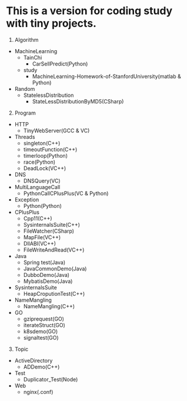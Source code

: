 # This is a version for coding study with tiny projects.
1. Algorithm
- MachineLearning
	- TainChi
		- CarSellPredict(Python)
	- study
		- MachineLearning-Homework-of-StanfordUniversity(matlab & Python)
- Random
    - StatelessDistribution
        - StateLessDistributionByMD5(CSharp)
        
2. Program
- HTTP
	- TinyWebServer(GCC & VC)
- Threads
	- singleton(C++)
    - timeoutFunction(C++)
    - timerloop(Python)
	- race(Python)
    - DeadLock(VC++)
- DNS
	- DNSQuery(VC)
- MultiLanguageCall
	- PythonCallCPlusPlus(VC & Python)
- Exception
	- Python(Python)    
- CPlusPlus
	- Cpp11(C++)
    - SysinternalsSuite(C++)
    - FileWatcher(CSharp)   
    - MapFile(VC++)    
    - DllABI(VC++)
    - FileWriteAndRead(VC++) 
- Java
	- Spring test(Java)
	- JavaCommonDemo(Java)
	- DubboDemo(Java)
	- MybatisDemo(Java)
- SysinternalsSuite
    - HeapCroputionTest(C++)
- NameMangling
    - NameMangling(C++)    
- GO
    - gziprequest(GO)
    - iterateStruct(GO)
    - k8sdemo(GO)
    - signaltest(GO)
	
3. Topic
- ActiveDirectory
	- ADDemo(C++)
- Test
    - Duplicator_Test(Node)
- Web
    - nginx(.conf)
